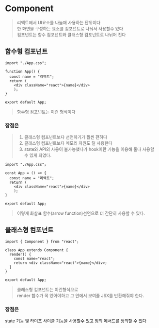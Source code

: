 # Component
>리엑트에서 UI요소를 나눌때 사용하는 단위이다<br>
>한 화면을 구성하는 요소를 컴포넌트로 나눠서 사용할수 있다<br>
>컴포넌트는 함수 컴포넌트와 클래스형 컴포넌트로 나뉘어 진다

## 함수형 컴포넌트
```import logo from "./logo.svg";
import "./App.css";

function App() {
  const name = "리엑트";
  return (
    <div className="react">{name}</div>
    );
}

export default App;
```
>함수형 컴포넌트는 이런 형식이다
### 장점은
> 1. 클래스형 컴포넌트보다 선언하기가 훨씬 편하다
> 2. 클래스형 컴포넌트보다 메모리 자원도 덜 사용한다
> 3. state와 API의 사용이 불가능했다가 hook이란 기능을 이용해 둘다 사용할수 있게 되었다.

``` import logo from "./logo.svg";
import "./App.css";

const App = () => {
  const name = "리엑트";
  return (
    <div className="react">{name}</div>
    );
}

export default App;
```

> 이렇게 화살표 함수(arrow function)선언으로 더 간단히 사용할 수 있다.

## 클래스형 컴포넌트
```
import { Component } from "react";

class App extends Component {
  render() {
    const name="react";
    return <div className="react">{name}</div>;
  }
}

export default App;
```
> 클래스형 컴포넌트는 이런형식으로 <br>
> render 함수가 꼭 있어야하고 그 안에서 보여줄 JSX를 반환해줘야 한다.

### 장점은
state 기능 및 라이프 사이클 기능을 사용할수 있고 임의 메서드를 정의할 수 있다

